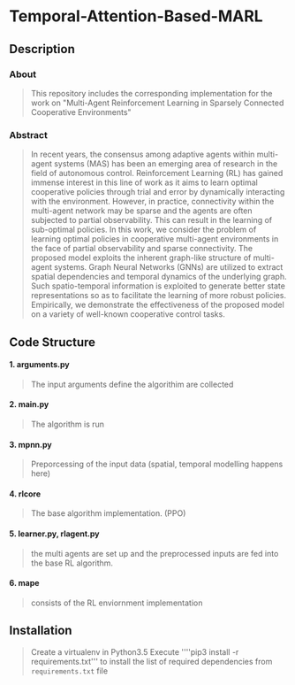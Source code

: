 # Temporal-Attention-Based-MARL

## Description
### About
> This repository includes the corresponding implementation for the work on "Multi-Agent Reinforcement Learning in Sparsely Connected Cooperative Environments"

### Abstract

> In recent years, the consensus among adaptive agents within multi-agent systems (MAS) has been an emerging area of research in the field of autonomous control. Reinforcement Learning (RL) has gained immense interest in this line of work as it aims to learn optimal cooperative policies through trial and error by dynamically interacting with the environment. However, in practice, connectivity within the multi-agent network may be sparse and the agents are often subjected to partial observability. This can result in the learning of sub-optimal policies. In this work, we consider the problem of learning optimal policies in cooperative multi-agent environments in the face of partial observability and sparse connectivity. The proposed model exploits the inherent graph-like structure of multi-agent systems. Graph Neural Networks (GNNs) are utilized to extract spatial dependencies and temporal dynamics of the underlying graph. Such spatio-temporal information is exploited to generate better state representations so as to facilitate the learning of more robust policies. Empirically, we demonstrate the effectiveness of the proposed model on a variety of well-known cooperative control tasks. 
## Code Structure

#### 1. arguments.py
> The input arguments define the algorithim are collected

#### 2. main.py
>The algorithm is run 

#### 3. mpnn.py
> Preporcessing of the input data (spatial, temporal modelling happens here)

#### 4. rlcore
> The base algorithm implementation. (PPO)

#### 5. learner.py, rlagent.py
> the multi agents are set up  and the preprocessed inputs are fed into the base RL algorithm. 

#### 6. mape
> consists of the RL enviornment implementation 

## Installation
> Create a virtualenv in Python3.5
> Execute ''''pip3 install -r requirements.txt''' to install the list of required dependencies from ```requirements.txt``` file


